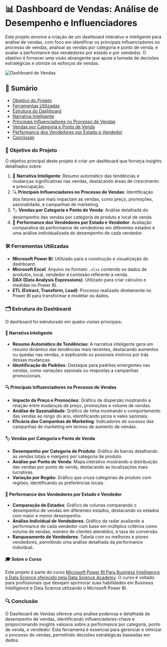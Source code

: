 # 📊 Dashboard de Vendas: Análise de Desempenho e Influenciadores

Este projeto envolve a criação de um dashboard interativo e inteligente para análise de vendas, com foco em identificar os principais influenciadores no processo de vendas, analisar as vendas por categoria e ponto de venda, e avaliar a performance dos vendedores por estado e por vendedor. O objetivo é fornecer uma visão abrangente que apoie a tomada de decisões estratégicas e otimize os esforços de vendas.

![Dashboard de Vendas](Data/dashboard_vendas.png)

## 📑 Sumário
- [Objetivo do Projeto](#objetivo-do-projeto)
- [Ferramentas Utilizadas](#ferramentas-utilizadas)
- [Estrutura do Dashboard](#estrutura-do-dashboard)
- [Narrativa Inteligente](#narrativa-inteligente)
- [Principais Influenciadores no Processo de Vendas](#principais-influenciadores-no-processo-de-vendas)
- [Vendas por Categoria e Ponto de Venda](#vendas-por-categoria-e-ponto-de-venda)
- [Performance dos Vendedores por Estado e Vendedor](#performance-dos-vendedores-por-estado-e-vendedor)
- [Conclusão](#conclusão)

### 🎯 Objetivo do Projeto
O objetivo principal deste projeto é criar um dashboard que forneça insights detalhados sobre:

1. 🧠 **Narrativa Inteligente**: Resumo automático das tendências e mudanças significativas nas vendas, destacando áreas de crescimento e preocupação.
2. 🔍 **Principais Influenciadores no Processo de Vendas**: Identificação dos fatores que mais impactam as vendas, como preço, promoções, sazonalidade, e campanhas de marketing.
3. 🏷️ **Vendas por Categoria e Ponto de Venda**: Análise detalhada do desempenho das vendas por categoria de produto e local de venda.
4. 💼 **Performance dos Vendedores por Estado e Vendedor**: Avaliação comparativa da performance de vendedores em diferentes estados e uma análise individualizada do desempenho de cada vendedor.

### 🛠️ Ferramentas Utilizadas
- **Microsoft Power BI**: Utilizado para a construção e visualização do dashboard.
- **Microsoft Excel**: Arquivo no formato `.xlxs` contendo os dados de produtos, local, vendedor e comissão referente a venda.
- **DAX (Data Analysis Expressions)**: Utilizado para criar cálculos e medidas no Power BI.
- **ETL (Extract, Transform, Load)**: Processo realizado diretamente no Power BI para transformar e modelar os dados.

### 🗂️ Estrutura do Dashboard
O dashboard foi estruturado em quatro visões principais:

#### 🧠 Narrativa Inteligente
- **Resumo Automático de Tendências**: A narrativa inteligente gera um resumo dinâmico das tendências mais recentes, destacando aumentos ou quedas nas vendas, e explicando os possíveis motivos por trás dessas mudanças.
- **Identificação de Padrões**: Destaque para padrões emergentes nas vendas, como variações sazonais ou respostas a campanhas promocionais.

#### 🔍 Principais Influenciadores no Processo de Vendas
- **Impacto do Preço e Promoções**: Gráfico de dispersão mostrando a relação entre mudanças de preço, promoções e volume de vendas.
- **Análise de Sazonalidade**: Gráfico de linha mostrando o comportamento das vendas ao longo do ano, identificando picos e vales sazonais.
- **Eficácia das Campanhas de Marketing**: Indicadores de sucesso das campanhas de marketing em termos de aumento de vendas.

#### 🏷️ Vendas por Categoria e Ponto de Venda
- **Desempenho por Categoria de Produto**: Gráfico de barras detalhando as vendas totais e margens por categoria de produto.
- **Análise por Ponto de Venda**: Mapa interativo mostrando a distribuição das vendas por ponto de venda, destacando as localizações mais lucrativas.
- **Variação por Região**: Gráfico que cruza categorias de produto com regiões, identificando as preferências locais.

#### 💼 Performance dos Vendedores por Estado e Vendedor
- **Comparação de Estados**: Gráfico de colunas comparando o desempenho de vendas em diferentes estados, destacando os estados com maior e menor desempenho.
- **Análise Individual de Vendedores**: Gráfico de radar avaliando a performance de cada vendedor com base em múltiplos critérios como volume de vendas, número de clientes atendidos, e taxa de conversão.
- **Ranqueamento de Vendedores**: Tabela com os melhores e piores vendedores, permitindo uma análise detalhada da performance individual.

#### 🎓 Sobre o Curso
Este projeto é parte do curso [Microsoft Power BI Para Business Intelligence e Data Science oferecido pela Data Science Academy](https://www.datascienceacademy.com.br/course/microsoft-power-bi-para-business-intelligence-e-data-science). O curso é voltado para profissionais que desejam aprimorar suas habilidades em Business Intelligence e Data Science utilizando o Microsoft Power BI.

### 🔍 Conclusão
O Dashboard de Vendas oferece uma análise poderosa e detalhada do desempenho de vendas, identificando influenciadores-chave e proporcionando insights valiosos sobre a performance por categoria, ponto de venda, e vendedor. Esta ferramenta é essencial para gerenciar e otimizar o processo de vendas, permitindo decisões estratégicas baseadas em dados.

